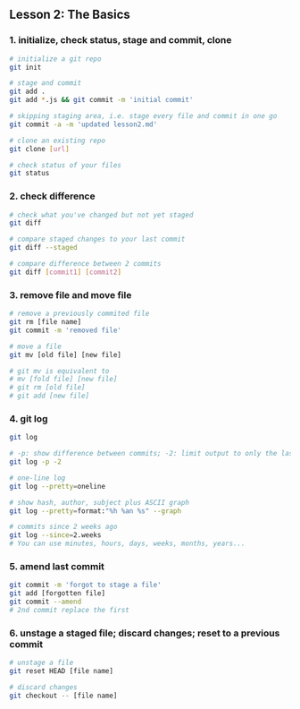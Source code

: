 ## Lesson 2: The Basics

### 1. initialize, check status, stage and commit, clone
```bash
# initialize a git repo
git init

# stage and commit
git add .
git add *.js && git commit -m 'initial commit'

# skipping staging area, i.e. stage every file and commit in one go
git commit -a -m 'updated lesson2.md'

# clone an existing repo
git clone [url]

# check status of your files
git status
```
### 2. check difference
```bash
# check what you've changed but not yet staged
git diff

# compare staged changes to your last commit
git diff --staged

# compare difference between 2 commits
git diff [commit1] [commit2]

```

### 3. remove file and move file
```bash
# remove a previously commited file
git rm [file name]
git commit -m 'removed file'

# move a file
git mv [old file] [new file]

# git mv is equivalent to
# mv [fold file] [new file]
# git rm [old file]
# git add [new file]
```

### 4. git log
```bash
git log

# -p: show difference between commits; -2: limit output to only the last 2 entries
git log -p -2 

# one-line log
git log --pretty=oneline 

# show hash, author, subject plus ASCII graph
git log --pretty=format:"%h %an %s" --graph

# commits since 2 weeks ago
git log --since=2.weeks
# You can use minutes, hours, days, weeks, months, years...
```

### 5. amend last commit
```bash
git commit -m 'forgot to stage a file'
git add [forgotten file]
git commit --amend
# 2nd commit replace the first

```

### 6. unstage a staged file; discard changes; reset to a previous commit
```bash
# unstage a file
git reset HEAD [file name]

# discard changes
git checkout -- [file name]

```
